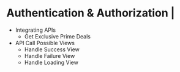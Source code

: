 # Authentication & Authorization | 

- Integrating APIs
  - Get Exclusive Prime Deals
- API Call Possible Views
  - Handle Success View
  - Handle Failure View
  - Handle Loading View
